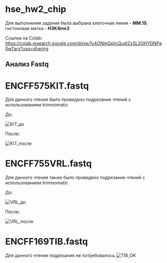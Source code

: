 # hse_hw2_chip
Для выполнения задания была выбрана клеточная линия - **MM.1S**, гистоновая метка - **H3K4me3**

Ссылка на Colab: https://colab.research.google.com/drive/1y4ONIeQsVcQudiZxSL2GHYDNPa0wTarx?usp=sharing

## Анализ Fastq
# ENCFF575KIT.fastq
Для данного чтения было проведено подрезание чтений с использованием trimmomatic

До:

![KIT_до](https://user-images.githubusercontent.com/93256219/156245397-3abd3916-0c0e-4688-b0ee-2129988b3801.png)

После: 

![KIT_после](https://user-images.githubusercontent.com/93256219/156245443-ea64cbe6-df20-4561-9972-fa3adf761a58.png)

# ENCFF755VRL.fastq
Для данного чтения также было проведено подрезание чтений с использованием trimmomatic

До:

![VRL_до](https://user-images.githubusercontent.com/93256219/156245569-aeea20c9-7048-4fb4-b950-56e59a27b2ad.png)

После:

![VRL_после](https://user-images.githubusercontent.com/93256219/156245582-4f5dc9ad-c48b-4b63-a311-d8b80e07c7ba.png)

# ENCFF169TIB.fastq
Для данного чтения подрезания не потребовалось 
![TIB_OK](https://user-images.githubusercontent.com/93256219/156245677-ffea3fb8-1446-4c02-ab2b-73282822b50c.png)
